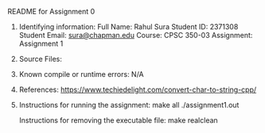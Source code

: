 README for Assignment 0

1)  Identifying	information:
    Full Name: Rahul Sura
    Student ID: 2371308
    Student Email: sura@chapman.edu
    Course: CPSC 350-03
    Assignment: Assignment 1

2)  Source Files:


3)  Known compile or runtime errors: N/A

4)  References:
https://www.techiedelight.com/convert-char-to-string-cpp/

5)  Instructions for running the assignment:
    make all
    ./assignment1.out

    Instructions for removing the executable file:
    make realclean
